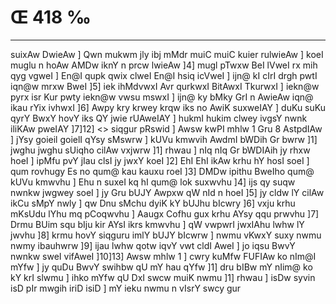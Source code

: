 # Œ 418 ‰
---
suixAw DwieAw ] Qwn mukwm jly ibj mMdr muiC muiC kuier rulwieAw ]
koeI muglu n hoAw AMDw iknY n prcw lwieAw ]4] mugl pTwxw BeI lVweI
rx mih qyg vgweI ] En@I qupk qwix clweI En@I hsiq icVweI ] ijn@ kI
cIrI drgh pwtI iqn@w mrxw BweI ]5] iek ihMdvwxI Avr qurkwxI
BitAwxI TkurwxI ] iekn@w pyrx isr Kur pwty iekn@w vwsu mswxI ] ijn@ ky
bMky GrI n AwieAw iqn@ ikau rYix ivhwxI ]6] Awpy kry krwey krqw iks
no AwiK suxweIAY ] duKu suKu qyrY BwxY hovY iks QY jwie rUAweIAY ] hukmI
hukim clwey ivgsY nwnk iliKAw pweIAY ]7]12]
<> siqgur pRswid ] Awsw kwPI mhlw 1 Gru 8 AstpdIAw ] jYsy
goieil goielI qYsy sMswrw ] kUVu kmwvih AwdmI bWDih Gr bwrw ]1]
jwghu jwghu sUiqho cilAw vxjwrw ]1] rhwau ] nIq nIq Gr bWDIAih jy
rhxw hoeI ] ipMfu pvY jIau clsI jy jwxY koeI ]2] EhI EhI ikAw krhu hY
hosI soeI ] qum rovhugy Es no qum@ kau kauxu roeI ]3] DMDw ipithu BweIho
qum@ kUVu kmwvhu ] Ehu n suxeI kq hI qum@ lok suxwvhu ]4] ijs qy suqw
nwnkw jwgwey soeI ] jy Gru bUJY Awpxw qW nId n hoeI ]5] jy cldw lY
cilAw ikCu sMpY nwly ] qw Dnu sMchu dyiK kY bUJhu bIcwry ]6] vxju krhu
mKsUdu lYhu mq pCoqwvhu ] Aaugx Cofhu gux krhu AYsy qqu prwvhu ]7]
Drmu BUim squ bIju kir AYsI ikrs kmwvhu ] qW vwpwrI jwxIAhu lwhw lY
jwvhu ]8] krmu hovY siqguru imlY bUJY bIcwrw ] nwmu vKwxY suxy nwmu nwmy
ibauhwrw ]9] ijau lwhw qotw iqvY vwt cldI AweI ] jo iqsu BwvY nwnkw
sweI vifAweI ]10]13] Awsw mhlw 1 ] cwry kuMfw FUFIAw ko nIm@I mYfw
] jy quDu BwvY swihbw qU mY hau qYfw ]1] dru bIBw mY nIim@ ko kY krI slwmu
] ihko mYfw qU DxI swcw muiK nwmu ]1] rhwau ] isDw syvin isD pIr
mwgih iriD isiD ] mY ieku nwmu n vIsrY swcy gur
####
